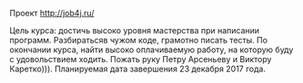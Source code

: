 Проект http://job4j.ru/

Цель курса: достичь высоко уровня мастерства при написании программ. Разбиратьсяв чужом коде, грамотно писать тесты. По окончании курса,
найти высоко оплачиваемую работу, на которую буду с удовольствием ходить. 
Пожать руку Петру Арсеньеву  и Виктору Каретко))).
Планируемая дата завершения 23 декабря 2017 года.